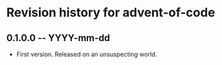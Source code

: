 # Revision history for advent-of-code

## 0.1.0.0 -- YYYY-mm-dd

* First version. Released on an unsuspecting world.
